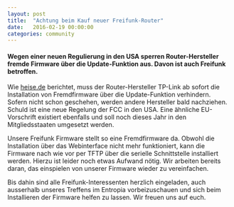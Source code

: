 ```yaml
---
layout: post
title:  "Achtung beim Kauf neuer Freifunk-Router"
date:   2016-02-19 00:00:00
categories: community
---
```


#### Wegen einer neuen Regulierung in den USA sperren Router-Hersteller fremde Firmware über die Update-Funktion aus. Davon ist auch Freifunk betroffen.

Wie [heise.de](http://www.heise.de/newsticker/meldung/Funkregulierung-TP-Link-muss-WLAN-Firmware-sperren-3109847.html) berichtet, muss der Router-Hersteller TP-Link ab sofort die Installation von Fremdfirmware über die Update-Funktion verhindern.  Sofern nicht schon geschehen, werden andere Hersteller bald nachziehen. Schuld ist eine neue Regelung der FCC in den USA. Eine ähnliche EU-Vorschrift existiert ebenfalls und soll noch dieses Jahr in den Mitgliedsstaaten umgesetzt werden.

Unsere Freifunk Firmware stellt so eine Fremdfirmware da. Obwohl die Installation über das Webinterface nicht mehr funktioniert, kann die Firmware nach wie vor per TFTP über die serielle Schnittstelle installiert werden. Hierzu ist leider noch etwas Aufwand nötig. Wir arbeiten bereits daran, das einspielen von unserer Firmware wieder zu vereinfachen.

Bis dahin sind alle Freifunk-Interessenten herzlich eingeladen, auch ausserhalb unseres Treffens im Entropia vorbeizuschauen und sich beim Installieren der Firmware helfen zu lassen. Wir freuen uns auf euch.